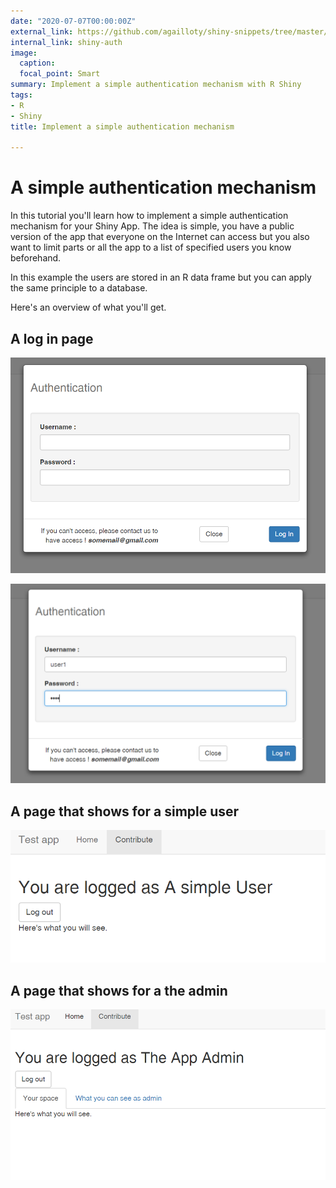 ```yaml
---
date: "2020-07-07T00:00:00Z"
external_link: https://github.com/agailloty/shiny-snippets/tree/master/auth
internal_link: shiny-auth
image:
  caption: 
  focal_point: Smart
summary: Implement a simple authentication mechanism with R Shiny
tags: 
- R
- Shiny
title: Implement a simple authentication mechanism

---
```

# A simple authentication mechanism

In this tutorial you'll learn how to implement a simple authentication mechanism for your Shiny App. 
The idea is simple, you have a public version of the app that everyone on the Internet can access but you also want to limit parts or all the app to a list of specified users you know beforehand. 

In this example the users are stored in an R data frame but you can apply the same principle to a database.

Here's an overview of what you'll get. 

## A log in page

![](assets/screenshot.PNG)

![](assets/log.PNG)

## A page that shows for a simple user

![](assets/page1.PNG)

## A page that shows for a the admin
![](assets/page2.PNG)

